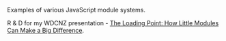 Examples of various JavaScript module systems.

R & D for my WDCNZ presentation - [The Loading Point: How Little Modules Can Make a Big Difference](http://lanyrd.com/2013/wdcnz/scfkyb/).
